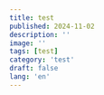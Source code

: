 ```yaml
---
title: test
published: 2024-11-02
description: ''
image: ''
tags: [test]
category: 'test'
draft: false 
lang: 'en'
---
```

